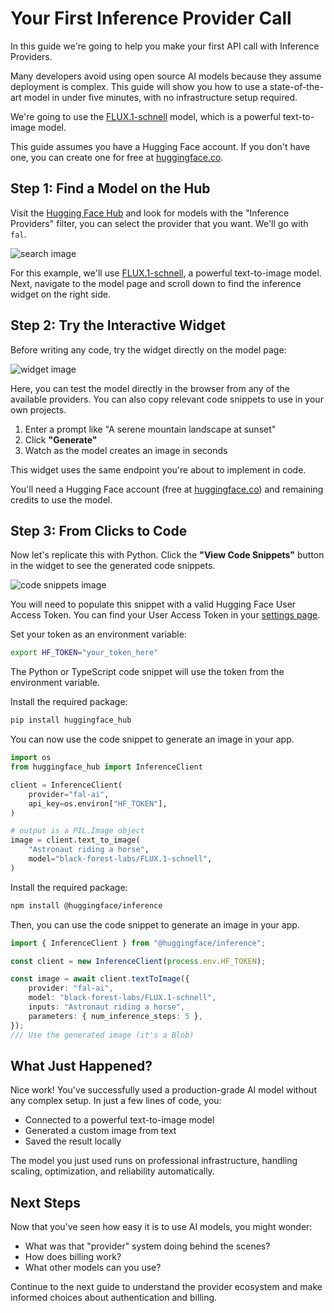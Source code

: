 # Your First Inference Provider Call

In this guide we're going to help you make your first API call with Inference Providers.

Many developers avoid using open source AI models because they assume deployment is complex. This guide will show you how to use a state-of-the-art model in under five minutes, with no infrastructure setup required.

We're going to use the [FLUX.1-schnell](https://huggingface.co/black-forest-labs/FLUX.1-schnell) model, which is a powerful text-to-image model.

<Tip>

This guide assumes you have a Hugging Face account. If you don't have one, you can create one for free at [huggingface.co](https://huggingface.co).

</Tip>

## Step 1: Find a Model on the Hub

Visit the [Hugging Face Hub](https://huggingface.co/models) and look for models with the "Inference Providers" filter, you can select the provider that you want. We'll go with `fal`.

![search image](https://huggingface.co/datasets/huggingface/documentation-images/resolve/main/inference-providers-guides/search.png)

For this example, we'll use [FLUX.1-schnell](https://huggingface.co/black-forest-labs/FLUX.1-schnell), a powerful text-to-image model. Next, navigate to the model page and scroll down to find the inference widget on the right side. 

## Step 2: Try the Interactive Widget

Before writing any code, try the widget directly on the model page:

![widget image](https://huggingface.co/datasets/huggingface/documentation-images/resolve/main/inference-providers-guides/widget.png)

Here, you can test the model directly in the browser from any of the available providers. You can also copy relevant code snippets to use in your own projects.

1. Enter a prompt like "A serene mountain landscape at sunset"
2. Click **"Generate"**
3. Watch as the model creates an image in seconds

This widget uses the same endpoint you're about to implement in code.

<Tip warning={true}>

You'll need a Hugging Face account (free at [huggingface.co](https://huggingface.co)) and remaining credits to use the model.

</Tip>

## Step 3: From Clicks to Code

Now let's replicate this with Python. Click the **"View Code Snippets"** button in the widget to see the generated code snippets.

![code snippets image](https://huggingface.co/datasets/huggingface/documentation-images/resolve/main/inference-providers-guides/code-snippets.png)

You will need to populate this snippet with a valid Hugging Face User Access Token. You can find your User Access Token in your [settings page](https://huggingface.co/settings/tokens).

Set your token as an environment variable:

```bash
export HF_TOKEN="your_token_here"
```

The Python or TypeScript code snippet will use the token from the environment variable.

<hfoptions id="python-code-snippet">

<hfoption id="python">

Install the required package:

```bash
pip install huggingface_hub
```

You can now use the code snippet to generate an image in your app.

```python
import os
from huggingface_hub import InferenceClient

client = InferenceClient(
    provider="fal-ai",
    api_key=os.environ["HF_TOKEN"],
)

# output is a PIL.Image object
image = client.text_to_image(
    "Astronaut riding a horse",
    model="black-forest-labs/FLUX.1-schnell",
)
```

</hfoption>

<hfoption id="typescript">

Install the required package:

```bash
npm install @huggingface/inference
```

Then, you can use the code snippet to generate an image in your app.

```typescript
import { InferenceClient } from "@huggingface/inference";

const client = new InferenceClient(process.env.HF_TOKEN);

const image = await client.textToImage({
    provider: "fal-ai",
    model: "black-forest-labs/FLUX.1-schnell",
	inputs: "Astronaut riding a horse",
	parameters: { num_inference_steps: 5 },
});
/// Use the generated image (it's a Blob)
```

</hfoption>

</hfoptions>

## What Just Happened?

Nice work! You've successfully used a production-grade AI model without any complex setup. In just a few lines of code, you:

- Connected to a powerful text-to-image model
- Generated a custom image from text
- Saved the result locally

The model you just used runs on professional infrastructure, handling scaling, optimization, and reliability automatically.

## Next Steps

Now that you've seen how easy it is to use AI models, you might wonder:
- What was that "provider" system doing behind the scenes?
- How does billing work?
- What other models can you use?

Continue to the next guide to understand the provider ecosystem and make informed choices about authentication and billing. 